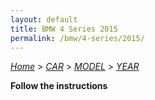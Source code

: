 ```yaml
---
layout: default
title: BMW 4 Series 2015
permalink: /bmw/4-series/2015/
---
```

[*Home*](/) > [*CAR*](/car/) > [*MODEL*](/car/model/) > [*YEAR*](/car/model/year/)

**Follow the instructions**